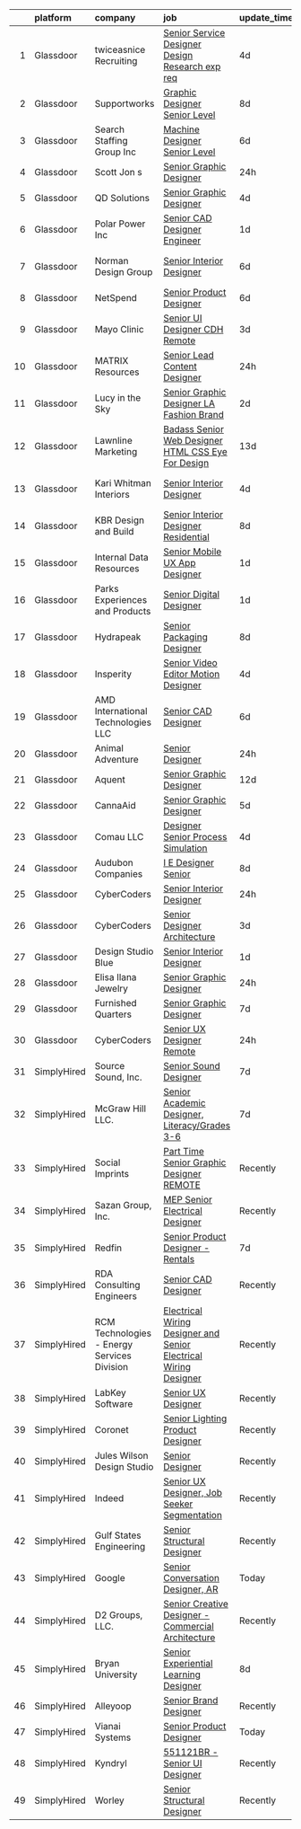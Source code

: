 

|    | platform    | company                                     | job                                                                                                                                                                                                                                                                                                                                                                                                                                                                                                                                                                                                                                                                                                                                                                                                                                                                                                                                                                                                                                                                                                                                                                                                                                                                                                                                                                              | update_time   | location                 |
|---:|:------------|:--------------------------------------------|:---------------------------------------------------------------------------------------------------------------------------------------------------------------------------------------------------------------------------------------------------------------------------------------------------------------------------------------------------------------------------------------------------------------------------------------------------------------------------------------------------------------------------------------------------------------------------------------------------------------------------------------------------------------------------------------------------------------------------------------------------------------------------------------------------------------------------------------------------------------------------------------------------------------------------------------------------------------------------------------------------------------------------------------------------------------------------------------------------------------------------------------------------------------------------------------------------------------------------------------------------------------------------------------------------------------------------------------------------------------------------------|:--------------|:-------------------------|
|  1 | Glassdoor   | twiceasnice Recruiting                      | [Senior Service Designer  Design Research exp req ](https://www.glassdoor.com/partner/jobListing.htm?pos=122&ao=1110586&s=58&guid=00000182f2cf9d90bb502a86e7560144&src=GD_JOB_AD&t=SR&vt=w&ea=1&cs=1_4eb80092&cb=1661931069187&jobListingId=1008097482843&cpc=40021B6B9FB64F38&jrtk=3-0-1gbpcv7dughr4801-1gbpcv7ekklt4800-e0d663e7e9ee947e--6NYlbfkN0AIiLXtwtv0BDns9BiY4ItblantFozdL6jLmLxNvS8mvt4_hCZCGA9HmC46v82wF9O3pUtOMMPsd9VQ-rcZOSNJOqF8bE3HgafB-vpR2ycqJsC2VD3jJ3B53I60K52YrkjFxUmsv7GEe7oSmTIsZvsP7j81o20ZmCW-IOMesJanGNlwcGp_mdYiQB8mC9C4KCt3rb4q6zOQB4Krum6IHJ1AA9eu66u3eLE3Jd-sTiSgMsPfmMn6zQOuZaGy1gBl-0em1FRAm_w1uXpfddo9PtAcSldjxXZ5C-lGogujtBfKsvmry2JQac5PwH3R_3gFmb2lCE5RPWhkJXUBnhrCGDe747c1QVK-rkB5ZqzD1v3gMcc8gLz6uqo5b7xS0Or3phLCAGD4jxNS6CbpYf2TO-4WRsB7gokypsa9f1IekJGwRmN1uM2J7FK3Gggmj_3RPj6UdpAghHSL3MbNStvawsD9oHQU9XPp9PrEutgo7w-YLGhvwxFZRXjans8bzQIqM8iRO_JxDcuDB072Eh3heK32zznCrmodlZfq27euwTR1JMfo3YUk8JLX)                                                                                                                                                                                                                                                                                                                                                                                                                                     | 4d            | New York State           |
|  2 | Glassdoor   | Supportworks                                | [Graphic Designer  Senior Level ](https://www.glassdoor.com/partner/jobListing.htm?pos=117&ao=1110586&s=58&guid=00000182f2cf9d90bb502a86e7560144&src=GD_JOB_AD&t=SR&vt=w&ea=1&cs=1_ba0bb1f6&cb=1661931069187&jobListingId=1008086886858&cpc=01C0F35AFA5AA31B&jrtk=3-0-1gbpcv7dughr4801-1gbpcv7ekklt4800-66e8544508cb2e23--6NYlbfkN0BvrRpnaY5fgbW2KF273SCwmQfCWvjXRA--l6bo5UZ42M0XL4lJF9gBmwf0bnd-8Vg8-75XADT5lDsR0BceF5h2b1VAErQoKqkWATOpOJH94XVzOaAWFpqkM5o9F6ws7sbECJeUR35Vipvs3LMijOmreyQZ5av3D4usHl88f1kxeiCPoZSo1l-ULOVynl3ac6wK3uaYsJLvn7irTGblJeTibXppruLCZzr56rR3LaMz0Db8wvAbbotXCwwNl26VXU4va9te-7dR61sV7zKiws4Bl0IAQ8c5310JS2_SMfLzmTDwaJ2Kqk32juG4QH2zJZvqci1N3z5UABb-T-GoiUJvJlxLOOVS7Xra80d_BMZY9KGondZDvnE1hXrfPn2PqokImI2hJnSl6n_kSoKf78XIPMqAcC9hLdS_DOinAp5ST1_WhXPj3iOw36Cqkj9w1LmIw7G7If9IVUXA2o1jGtvOT-G6R_A9kmkvh45eXGkuxRTvdIk3Rou_XRuWqzKFSIRTwKcVI8IO5-N707-GC-geBWEP6yZKo_lhrc8jq7fjejAazLzem_S5)                                                                                                                                                                                                                                                                                                                                                                                                                                                       | 8d            | Omaha, NE                |
|  3 | Glassdoor   | Search Staffing Group Inc                   | [Machine Designer Senior Level](https://www.glassdoor.com/partner/jobListing.htm?pos=128&ao=1110586&s=58&guid=00000182f2cf9d90bb502a86e7560144&src=GD_JOB_AD&t=SR&vt=w&ea=1&cs=1_1e39d905&cb=1661931069188&jobListingId=1008091141637&cpc=C4A69CCDBB3B9599&jrtk=3-0-1gbpcv7dughr4801-1gbpcv7ekklt4800-ada1cfb2ff4b112a--6NYlbfkN0BLZ0BvyOYjbmg1sAVBTdDyKWo44e34HdLLQBaFwBbySGOyJ4M5kDYQdtLTOqjgnYlif-pdd7Njs7CKM9Ew_k4s8XVPgvhAczm3dstNmRTqEEB9Gg18-x0zaRriGlrlA8LKWXDstM1ZDLrNlQ9trhmAM5gwK32tp8cAwNKHWS9aVGdq3aSZt1nr6MVXuUyokjcvmPkW4zzeKu6RHEGMiunoZh5a18w3HtjQJXPOzpvjC8KOiEua99IILEUds_hcqIdby29QmhVHWrUL7wO0v52TmeKsiUs_w3WBF9FmOv-SEnY5lXEdijBc08DOKJlLpxd8VSxkdJYkazlyaead3np852779LMKwO0eN9hb8HOGNbfKQ8a9vzvXsWiQT43lNwr7mOg-huzNpl97I7KRFsEB4gNw1hc3699JkhzCmB8zzY5aVwPxdyz94NVXMcbV_0RRcFRQfXXo2Rbz_u_9GipuqY-nbreV5d_Bb07AdOu4eIcXrgaw8Xdbqb0GsVZMiZSOZJWWvDZurQ%3D%3D)                                                                                                                                                                                                                                                                                                                                                                                                                                                                                             | 6d            | Milford, MA              |
|  4 | Glassdoor   | Scott   Jon s                               | [Senior Graphic Designer](https://www.glassdoor.com/partner/jobListing.htm?pos=123&ao=1110586&s=58&guid=00000182f2cf9d90bb502a86e7560144&src=GD_JOB_AD&t=SR&vt=w&ea=1&cs=1_ba8a057d&cb=1661931069188&jobListingId=1008104100152&cpc=FF950A86FEA5DF54&jrtk=3-0-1gbpcv7dughr4801-1gbpcv7ekklt4800-b8acb9bf38b847c9--6NYlbfkN0CpmHJvadefB8c7DpmjN_oS_4P6iDK-WmqWRmGxbtA5pWd2S6L2mzPrfV_AVrfNSF96Y86Lgo4Sbd4oBgCGEF3RS_kYyThQXww2Abk7-gwsVEApHrTjxwOtnK8cfA0Tt3Do3717bLAQHjejCBYxLtD_UPy2ZfrecCgM9EtI0leHDatPCYOg9rRlaOwBM-p-IRAMIPwKvjvSPu3ivHLY7rKw7h4nmJMprdaVH69PPGK52TCrB_gG63IwPRWnTcIYMGug_wKc8TBuV6bO7b7TSyXbNhwlYewzthYd1uw3hgPVSrNBbn1NhpREA7ka5rIsN7mFy5mMkvUrAccFz19mqUSiJ2IM8Gl4vG-EoefCrcb9L2V8QfZmudcHj5D79s4-2OokZ8yNcAhH_THOf4aMzdR784LJC6cZ9KsgpXVvCDGItvyfDcX_mDzzFp8DlBpIOza-H1hnMZ2Cm9coeI1l53sBo-w0ImAWm8LxMe46zwf0Z2pUajROsDnEaTfyZW4JB5pgh0MqqOF5EA%3D%3D)                                                                                                                                                                                                                                                                                                                                                                                                                                                                                                   | 24h           | Auburn, ME               |
|  5 | Glassdoor   | QD Solutions                                | [Senior Graphic Designer](https://www.glassdoor.com/partner/jobListing.htm?pos=107&ao=1110586&s=58&guid=00000182f2cf9d90bb502a86e7560144&src=GD_JOB_AD&t=SR&vt=w&ea=1&cs=1_21de18e7&cb=1661931069185&jobListingId=1008097287533&cpc=9E3121F390AE2874&jrtk=3-0-1gbpcv7dughr4801-1gbpcv7ekklt4800-779e22abd982fff8--6NYlbfkN0ACTeRvGRFS6hadW-07x_K1RnsIE8OdH4tufuZ5eRAiXlI_sIDJdKrGCDzNU8TfiJ9yvQZhiSJRE0dL2dZD0yYRWGZI8cDA-DExZECqiv6QlH1xQ3M5uhh6ZbgShOhuR9mB9ls38NxfT59Cn9zG8D8MliSDR86vd8CTOOc86N6YndDY-bIYZa-ml9nEcWXT3WuC22427jJiMG2nYWoCLrO0UrDQ8-sFl9uWykaPUR2iF99NO2Nen62ktDzluD3RK_rgJNw71IWl45Ovh5T-r_7DuaCb84bzH1QT8qqUMKP2jGDQXs4U0uj9XwUrjUF_12eQi4vnU9tLYCK_6r-UYBzrL3h7GjPkjybe62my3UDOJWzoD_6vdqFJS7xjGLHPGz-kqhQcpIvjKCVMSRE_QfH1rRZ5RNGxbnMpoug-_u3GCmYCzj0l1ufYSVmXVVqhYNEArIXgboKDa5h5CJNuv3GoRQpSZn81fR_jAIaCWK19NN3roR-yJaX0CLlQUbNbLOoDjmNPqhcyuw%3D%3D)                                                                                                                                                                                                                                                                                                                                                                                                                                                                                                   | 4d            | Austin, TX               |
|  6 | Glassdoor   | Polar Power  Inc                            | [Senior CAD Designer Engineer](https://www.glassdoor.com/partner/jobListing.htm?pos=105&ao=1110586&s=58&guid=00000182f2cf9d90bb502a86e7560144&src=GD_JOB_AD&t=SR&vt=w&ea=1&cs=1_a17a3824&cb=1661931069185&jobListingId=1008101018539&cpc=9BD6F46E070D84F9&jrtk=3-0-1gbpcv7dughr4801-1gbpcv7ekklt4800-fabe1651bf2af8e5--6NYlbfkN0DdNONLqhA8z6QrX6vw37qu8cGScUjPKwqVQr3YAsb4-5m6SkYfcfunBk0yRvDe5be6ETin6dS3bxSq-H6LV36AmGD0__UhUjPBci6SeNIz3aNVUnz7-7MVua1CeB9LnHb0aYS8mddicYCkCIr6pqA93PTAV6v86v7Izs8xq1Vq1tnJk6kqsn61GBF61fvKg3q9WT5woqJeUmkt3o-QkovOHtpjuetfhKh1_FNghnsE2U74dSlBHsdRA9YOGex2XKZvckPZWSgzQrdUKZVBhB3gBR5C9v-w10UhLX5le3zYCGEZQaeZ_NukbDxI6kaQKZr2i758cvrZkJl9YIndce-5pJ412t8fuaDY6TN_a_JVno5mNyoMfZ_ruIngP6WgI6cx3PEGTeIB6bqXprB6CySU_evh_YAj8k1ANlhxU0QzpnEXbvpHzb_oAXT7pubUH1TU6Zbn4cI0FTZy3HZ5BLMfJ-yn6T3pRyLvuR-qHSNmFW6UssiCsUi1akbeVk3CTmrTdm3yegEIjg%3D%3D)                                                                                                                                                                                                                                                                                                                                                                                                                                                                                              | 1d            | Gardena, CA              |
|  7 | Glassdoor   | Norman Design Group                         | [Senior Interior Designer](https://www.glassdoor.com/partner/jobListing.htm?pos=109&ao=1110586&s=58&guid=00000182f2cf9d90bb502a86e7560144&src=GD_JOB_AD&t=SR&vt=w&ea=1&cs=1_d4500e3b&cb=1661931069186&jobListingId=1008091028974&cpc=70E6D4E49C80165A&jrtk=3-0-1gbpcv7dughr4801-1gbpcv7ekklt4800-7cc85a13cc5e0974--6NYlbfkN0CXiONNOVKsCLPPcUoB_Bn5_1C3WxILIcgK10bB1KeCioeMr6RfpG4lcdQLJnZt1cD1vdkDVy3h_SuAgwPiraUF5n4p5jBG9v4MrQF_varX4buyL_7XEN6rILWr1u425xL1uSc4fbh-RcHN-IZ8HIPwIgbulvB8D_ZGWf_TTmJmmKApKwmwPgBMNbRbC9dUOZlctD_ckyacN7YFFKF_5LT867TjeKlOIWeX__j_YV-Wy-7IzOMcIU5BFDlk7SKnvHHe3QMxTd7trJEp1NArs0-OgLDpUnINSBvXkVymZtTPPcJlJqJe6pXqLEUVL8uBw5fKzZTnOkXAIXpK8lQAPH-0bmvONZPTtyc0DV0xwjb3UK7LycTLJynTsZVEtQsaMd7SelzB2vPAroGe8Ip8HDkgOGThGO6uwjct1WCOtpTa_idnwy2ghurFg9TNUKRVCx6zJtnUYcoAJrIhKVGN47YsS47snRFt8-nLTRX6CrQ4GNXlHtAaXXiyEt9L4r7QRHNnQz1qO6vBGQ%3D%3D)                                                                                                                                                                                                                                                                                                                                                                                                                                                                                                  | 6d            | Los Angeles, CA          |
|  8 | Glassdoor   | NetSpend                                    | [Senior Product Designer](https://www.glassdoor.com/partner/jobListing.htm?pos=114&ao=1110586&s=58&guid=00000182f2cf9d90bb502a86e7560144&src=GD_JOB_AD&t=SR&vt=w&ea=1&cs=1_1cb21dfe&cb=1661931069186&jobListingId=1008091549735&cpc=DED3C32E22E90A94&jrtk=3-0-1gbpcv7dughr4801-1gbpcv7ekklt4800-de452a55cbf5ee3b--6NYlbfkN0D7gHjVs6e7Oxt5_RYFm1kVc5GldOnOKIu8OM7SjH2o-WnMec_ygslutpkT5uJ4h6jSsparHclgoLD4YqMNnM45li0FEXXdxa9yCu5t4sTxMOiCeruEFZ2pYkXgRhnv8aFTWiXGkDyuPXdghQQnxpJRvbxvsOPqNdaKdbDrz2OX8JgbWYrHyyzFHmCPtC95hsFInu7cc2_sORcpGoqWnS75sAkbS5lXjRfFd4MT0RsN90UfUqGBBZxp9lTR6x6YHYI5FgBdQMqGuUDc14DZzS9ochAWcVSdw3n3hRu6hpmkuekz0APJFJlffgEFbkEEkQUoXBECpw8L1SMLnbRKqP8xcl9cDGxb36NbD0zO2efO3IcG6_-cJlh09dMwNzHpy-rXPKc1dby48Nou2x8nnrYzeiIBnNRcPIDfDrXzlTNdQNafxfyO68_eD4DjgisuW0RvRZecYlkn5UysH3r1kLOjKzCB10eDmx7Azzqj5EjB0og2oUkC0a9QO1ubSAjiTUBupCnRrfv2dA%3D%3D)                                                                                                                                                                                                                                                                                                                                                                                                                                                                                                   | 6d            | Remote                   |
|  9 | Glassdoor   | Mayo Clinic                                 | [Senior UI Designer   CDH   Remote](https://www.glassdoor.com/partner/jobListing.htm?pos=104&ao=1110586&s=58&guid=00000182f2cf9d90bb502a86e7560144&src=GD_JOB_AD&t=SR&vt=w&cs=1_8bdd9150&cb=1661931069185&jobListingId=1008098136479&cpc=7F6F94E2229B3AB5&jrtk=3-0-1gbpcv7dughr4801-1gbpcv7ekklt4800-2ea6fd4f9497d762--6NYlbfkN0DAEceP-M7Shj5_gfKRzkCBllP1lnjH5WM5gyIsLK1tG5I7LeeaiVBc2NmkugE2pFAElwNOWomzXH3Xpn4KrYmZVurKHWvg9_M-KHPcaZlCX2lLM76ZM8bb_VqxMOu-Wxc3DShs2cYNKopDGYNqmHabbxnIUoV37OZt-LLJqh1cOrkYyUQLrP7GZIBj1Qxe6FD1yKgd1kxyZ3pAmroM8TC4AXLOuyl36sLzRrNksEzv2QcbK_QQ9M68V8OKx5DaSB9xBkhji1qYED8QMdY5Bb7X53NPs28ylqHb27bNkUUypick0lVkdsvsNqNXe_ZfxsXtu6M1NGuJ6R4RQ-ODufBCo7R-5PLlkn2pLSqsT3GnSAzCwt_xRA96T4OmRnFWyifNrSNNwwNB3oo48vxMHE16Gq7Cey8akOE26NpBPTk3AnQ1jyF9G54lKe6JA65f5p-GCd5VvleL8w%3D%3D)                                                                                                                                                                                                                                                                                                                                                                                                                                                                                                                                                              | 3d            | Rochester, MN            |
| 10 | Glassdoor   | MATRIX Resources                            | [Senior Lead Content Designer](https://www.glassdoor.com/partner/jobListing.htm?pos=126&ao=1110586&s=58&guid=00000182f2cf9d90bb502a86e7560144&src=GD_JOB_AD&t=SR&vt=w&ea=1&cs=1_4796a4fc&cb=1661931069188&jobListingId=1008104369147&cpc=2CAED5C921A5F994&jrtk=3-0-1gbpcv7dughr4801-1gbpcv7ekklt4800-cbfacf7562d4a977--6NYlbfkN0De5ppvndiyxA0pMSLQzOe_j9Mra0KF_8EhxTxOKXtZIfhM20E97mGJ6rqAxbACvL_UEuKt4TlWRXvS8fMFgf5PDnTf4-8AwnbdODuEngRyqp9anGpIXiP339LTmuPFJP1opjJp6NteaEPM5nEgzKRZb0NFQWc5oxJtfUFPF_QjRK6QIDhLH8YZIIMLY34tq069e0QPWwgBlKtdrkQTMJk2ZHFSEp9eJubUjcZURYFdgTtneRNNZ5e7xXvL1CF8S-8VM0mKKlGcrOTbTpoEXf2lwF092-TKRAoGBwhRe_aW1X690Mxc4XC1Ada9CKrcVTBpsFxPiIyQlh0N3PNxZq3FWT7Jqsm8TRAIeJpkBpxmLN3UPOPGFbnJe1DVj8DEeCWulj67atCYULs2QvqwGWSYei2t62ATvdqPH9DVqP7O3WApaPnoSb_aywB0w_R_PBXEvPzMv4i68jtDJNREyeGW_GZkRKhOCN4IqlkCCI_gXgTXBWxcEttPvqcEeuMKnDJVPtvKsrlK7DVkNwSI_4ayBMNnvPOECiloazSNBgllNA%3D%3D)                                                                                                                                                                                                                                                                                                                                                                                                                                                              | 24h           | Saint Louis, MO          |
| 11 | Glassdoor   | Lucy in the Sky                             | [Senior Graphic Designer  LA Fashion Brand](https://www.glassdoor.com/partner/jobListing.htm?pos=116&ao=1110586&s=58&guid=00000182f2cf9d90bb502a86e7560144&src=GD_JOB_AD&t=SR&vt=w&ea=1&cs=1_5a9b5556&cb=1661931069187&jobListingId=1008098927057&cpc=AF770993EC679D41&jrtk=3-0-1gbpcv7dughr4801-1gbpcv7ekklt4800-51bf6635c99031af--6NYlbfkN0BHIfC1zsKGIu0R3teaIu8liT7fbRNLaQeDQfcPJweUKx8CW9AkHemEW2NsRR6YeK9jquE9AnBvHqz9Xrdtq1N4dGlbIkc3d4dtcfIkjqX4y6NqOvwaP_Rr8gEa_m5q6iN02ozOxn-7hkjHX0brGB2NkoNhbFt1ZJi5zUwkZjlrdhBXaUJKOclnLs28PWX8qDk3N60iHKQRtpDhmXggwSAIArZHtHIzKzGn8sZs8HlZMawXK8qSfnbFtU57Poe-MZwhZdRmIlRvrFpnZP465Czv4P37M4LL7j3G9AQ4LGqMetVPEm-d91S5Riz84snoGXMXLM-Zl9JMPxf5mSNxhW0EVKpR5CA_CFxiE927mWmhEFJ9DafMrKG41U0HQzrp5a9sKinu4Fp7QOCjt2acfvjD4N4XyxPwrv8cXFCGchi_c2ronacIgGv_YfI8VS0EZiI1-rUcLo8ic_DNt5VoQEYOvdeJCI8LAvlJeO_hQxL25X8YGsDT9xJuh2EcCKwK3a0%3D)                                                                                                                                                                                                                                                                                                                                                                                                                                                                                               | 2d            | Los Angeles, CA          |
| 12 | Glassdoor   | Lawnline Marketing                          | [Badass Senior Web Designer   HTML  CSS    Eye For Design](https://www.glassdoor.com/partner/jobListing.htm?pos=113&ao=1110586&s=58&guid=00000182f2cf9d90bb502a86e7560144&src=GD_JOB_AD&t=SR&vt=w&ea=1&cs=1_622ac41e&cb=1661931069186&jobListingId=1008076192780&cpc=B4454408B5C4E155&jrtk=3-0-1gbpcv7dughr4801-1gbpcv7ekklt4800-e484ed7074032ea9--6NYlbfkN0CSgGTbSPgM0xpgWRkp5SRTexU57Zk_6_bZ18eqb9d2QJSGwfPmdP20ZJn7COX5dU3Jcup__uPyYvFygp23CJPmvOc2HV6cmaK3ebUFwB3sdAeT9C97FHUEPr8kaTKS-VJB2gGOIZsn60uJXYKNceQVP82UTolLC1vwR40675sWo0JSUEFSfubFH6Eh8zjRpGIhPQyQVRDcO-U616UGraBMgi8KJBjbxe_nbvs9U6jhd8zYowA0siFne2em8zlrp0zHoT_2ESyfQGxlR3rssj6ISG1RKK0UwCEC6187HSPGmedpDaeP3FldHrLA9bsweypb9E_3SKUM0gE7gDTioLsNSCFWPVwaNLRDX5yuIHsuJasfGgDSkrFWoD62UnZOggwwcmS_smnnvRr52CRAay8ouWeVmstTDwuuvftf09xTXIAWsBgjfX_U-oWf9FDpIYCqK3yE79wakbSgdgo4i7ABGX8CYNzq4nX83euxPAqIdRMBgaOprezPNIG_Yr6O6pbKIMNfvqES78PIi5V-b-0nPFoNBVohOS6PD_FkPfsokg%3D%3D)                                                                                                                                                                                                                                                                                                                                                                                                                                  | 13d           | Tampa, FL                |
| 13 | Glassdoor   | Kari Whitman Interiors                      | [Senior Interior Designer](https://www.glassdoor.com/partner/jobListing.htm?pos=108&ao=1110586&s=58&guid=00000182f2cf9d90bb502a86e7560144&src=GD_JOB_AD&t=SR&vt=w&ea=1&cs=1_6d341a27&cb=1661931069185&jobListingId=1008096974149&cpc=F7BF06EBECC7ADF5&jrtk=3-0-1gbpcv7dughr4801-1gbpcv7ekklt4800-d2124bb94728dd07--6NYlbfkN0Cmzuva8sYmbb1GdnhNEizarazri4JOlhpDI3kaiWdnMch5hBA1-269F5QgUkLl6DlodyIG_d1qtiXvaPkWEO4Qhyf3f2yp-9z8pn-VcozWACsEK53BccCQVTrp31fffoeo_SXauX4gCky4pppakqvZuQK-vVtOdG4rIn7t20tPyB-Hu9o3U-HKhFetSg9xmmLuTxgXPGWj1NBqqdXX2w-mF_z4bybvRuV7cID1MDNGmGdLhdzjbk7GlpnSDce8Mqukrw3_U9RjdEE0fwleu5LC0VN5AKkrh3LCRIxNk20MPxvV1cD9sauO0fcHi8NzWvzApqIFGuB0pSoFzXJi8_b2ixJe5MYO2NcI7A_sZdIDwe7ghz9VwPu9PoNCexisdWIodt92NTde5yMuS2jSEWXO4oyqR-oi2k9-zOqAbjJL6w4Inh6-2JoLBK5tGTE3Diee0bg40CvGgYsumLcwvmI0tIg-B2X8LKsiKo8ksBxdWyvXgsKHfHIEC_6-NadFUq0F0rIakoUB8g%3D%3D)                                                                                                                                                                                                                                                                                                                                                                                                                                                                                                  | 4d            | Pacific Palisades, CA    |
| 14 | Glassdoor   | KBR Design and Build                        | [Senior Interior Designer   Residential](https://www.glassdoor.com/partner/jobListing.htm?pos=106&ao=1110586&s=58&guid=00000182f2cf9d90bb502a86e7560144&src=GD_JOB_AD&t=SR&vt=w&ea=1&cs=1_ec9940d3&cb=1661931069185&jobListingId=1008084861924&cpc=4F08921E1BDE2A39&jrtk=3-0-1gbpcv7dughr4801-1gbpcv7ekklt4800-afed8538d421ab67--6NYlbfkN0CA-zmwsw9Pr6hntqPDPK3FwMBK-t6y3a-4PWfKCgxBBEJUBKp1FUT_tjuxSJY2pCXtTDei2QpkA-Djn7T0nXWxOZoaHIDT88B4bQzGiVXDGkMg4XVcZsxWj4o_lMfMm9uE0D0mRYtEsviglMBrJIf7WhQkAPlysIxgeYAcO4yjbcBCAlL8fZJ-BAFu89rRT4s5d2LVwzDq4gOy7skxbScF6PywasGUVGQ7Q9XAzm97Pa3vpoeU1o0w7yycE18g2wX_BFnYc65aTs_TxBxgfTSiSPj1NrZ-KX2wrzDfWzVLR6vGDKS7SPHTB5OMOkCTtk_Cw1SkflBbHf2Uw4Nk5vGYR5y-sy76tYAgZ0xMMshdSVdmCwLNkRQE1EsbXbikOjApXzXFjjsLmgftvUmzzmzvyS7K9N1YyvPKc3h8nmlELrNEkTAPX3YD1et8OlRjouQnwkUM1JlVn_BzyIwMcRPRapp2AUqIopfgnGgRxVwzixmjMXipbxFYXtEj6JsI24c-ZpX5Q-argJd_0AJH0W8q)                                                                                                                                                                                                                                                                                                                                                                                                                                                                                | 8d            | New York, NY             |
| 15 | Glassdoor   | Internal Data Resources                     | [Senior Mobile UX App Designer](https://www.glassdoor.com/partner/jobListing.htm?pos=130&ao=1110586&s=58&guid=00000182f2cf9d90bb502a86e7560144&src=GD_JOB_AD&t=SR&vt=w&ea=1&cs=1_69b94bb0&cb=1661931069188&jobListingId=1008100982482&cpc=F4EED0218A761C36&jrtk=3-0-1gbpcv7dughr4801-1gbpcv7ekklt4800-f0f79df256d96ccc--6NYlbfkN0D-IIHpRgNhhiguU_t6VlqfhfFf3-SclHiEW6RanCpGL0AEnsnTmiX299MBfDVxpfqQPVDabJWrIxihEfT3QhfYU9ZKaXciq4Y4_M9e2udn6yBnwFP5FARZoqY11uAOBqyplv8eiXUBRGjGYHlRdOLId_6s1jtjVQRwNrPRLSTl2MAejfBPiLnSeItPQ9KgWq3jRqwRBbT8wJxZUN2me1ObfYj-6jwjtzLviIt2nWlLu5_YA7BdYL5lFmzoK_WbLdyerISGkDhfp-X-xm0HxYgxfAuZa2lmNT7Yu23qfu6dpzqYwhYOrO5M1TV8eRBjsWmNwshGryyPWcD7zQuUvCezwU8-CPRHWivrsQSykyku0oF99ZY7jTrk5gyQL9Zn-Nzur_PEqLGlBYSYHv_rv-TfcegBq9QXaWXsGccgupLG4eaCSWJQlQj-YkDmqzpGQyo72VK0OIoQiNvzQlq98G5I20_C35XBxC0iGDCeBFkF23QAO36QUTBeUXzyS8ykZc0%3D)                                                                                                                                                                                                                                                                                                                                                                                                                                                                                                           | 1d            | Remote                   |
| 16 | Glassdoor   | Parks  Experiences and Products             | [Senior Digital Designer](https://www.glassdoor.com/partner/jobListing.htm?pos=111&ao=1110586&s=58&guid=00000182f2cf9d90bb502a86e7560144&src=GD_JOB_AD&t=SR&vt=w&cs=1_6ca07af3&cb=1661931069186&jobListingId=1008101142170&cpc=1160948BCBA38B5B&jrtk=3-0-1gbpcv7dughr4801-1gbpcv7ekklt4800-f0033e32c1c10cc1--6NYlbfkN0DAFTyt7pbDCC2JPO79CSdi1dIb81yjczP5qsKcZIxgiYm3-7g-689UDqHItQTwke9NLx7PUD1CDZRS8Fq4LDG9OD0ACxU9d83E5-Y4Je5HPkqbgr4TYNj-noEBlLv9u_fFIawsMIz8oXAjRLazzR8QCW_C7MgE6XYW66Su28hf5VmCPHJWXxuZlsXwh9kIlz7GkayY5XOrZocafJrjPe6sKzrf9LLykOdqIrTxkYmr9n1RYO90aAvhB0P4fbyR5-YR7kK_O3Ci9HDiZWd-fUtRULvrnRZKOvFdz2UOHSal36Jd44JvY9X0IKqZ-91yn7i3OLt-gYzlKNywBzBB5TBzyvAIFcb2eSGVsJ1UQRL5i4h-BjEGRCK7mrKieAJKtynTq--byz0Pggi27YncUdP6N0w_XYuxo0-3YH_bq1U80y8972WZMNCw)                                                                                                                                                                                                                                                                                                                                                                                                                                                                                                                                                                                                    | 1d            | Celebration, FL          |
| 17 | Glassdoor   | Hydrapeak                                   | [Senior Packaging Designer](https://www.glassdoor.com/partner/jobListing.htm?pos=110&ao=1110586&s=58&guid=00000182f2cf9d90bb502a86e7560144&src=GD_JOB_AD&t=SR&vt=w&ea=1&cs=1_0b3935cf&cb=1661931069186&jobListingId=1008086403262&cpc=83630893E902B957&jrtk=3-0-1gbpcv7dughr4801-1gbpcv7ekklt4800-5e367a6bd5ed3c08--6NYlbfkN0C5YlJNCyMNP1t4TdUhBty9XR41ex97Ey2uZk0IZ3uCpbaxdZ28JgvJJWFIgCa2kPRq1UBbhNcmdrSsVuOn-xdaXtlEqC9CuVQkGJgJaLqggnPlljaaTsAklKqRUAuGz2KxZ5ibXl8-bAlSpPDLVaIr6W_YB_bl41CJHwzqYoztg-K6XJ5mNhouvndq2DzD1GtPji0e-3pJgb4HWiAq08I9FRS12BklJualwdJzQD29glcLkMMauOm8Q8YNS0sjaSCwTG9acgVWm3rXxRvb2nxqeb3RPCWW8gt50qNaq_VyByMb1HdQKW0CI6aVPDTLGzgFDnvri3jP35X7zspWpKAYeSIihfFTTROR0mepVcztgtYfRiyuIMkjY9cDQihe5wdw-omJZ1xICmfr702eUDoT71oGAV_ZDMfjMhHLJZE_DbvdCJwfQpjxtf2e9vg5p_jIK3kO3Mw-ySyiTFdR2ZBZyIeU6McWjgJscdD40isXajBw9U9VGdnWeJ5evtC96t2MgDQqe5mThg%3D%3D)                                                                                                                                                                                                                                                                                                                                                                                                                                                                                                 | 8d            | Edison, NJ               |
| 18 | Glassdoor   | Insperity                                   | [Senior Video Editor Motion Designer](https://www.glassdoor.com/partner/jobListing.htm?pos=121&ao=1110586&s=58&guid=00000182f2cf9d90bb502a86e7560144&src=GD_JOB_AD&t=SR&vt=w&ea=1&cs=1_0b159e93&cb=1661931069187&jobListingId=1008097154517&cpc=C4A69CCDBB3B9599&jrtk=3-0-1gbpcv7dughr4801-1gbpcv7ekklt4800-8af5f74166fa2b51--6NYlbfkN0CYobNcY6DSafIfVw4UC03nkRxBD9fUy2suPwabomlLTq7pIS4LTYciZqYdkzHkZs-Fl8_9nuJ62ddvn44w2oGNlEHYSu5_RI8yrSuD2Erc10ChqHTOYFraSdRtotVm82nLYVEd8uuZrDpZGRUvzsBnUGqcaeVvx6lMZwQFCJrfdGi-7w9VtR7okqU-uo2yY-eq50ZRbMjaEA86-X4tyBAuh6z3Xb4iBKrEfeJgsORqod2yp9XHN7Isg51bcHbkDXGwFf_pfO0V9xnTIHRn2lP_OwptOlS76mCWqEKbfmpSfRXKK4iChv6tgkcC12tPScnZv7PurZsCbQ25-4qDEtml2O0WOkuEi_uqr09dIPixPm4JoQYMLClUDnswfqH5CYk7rCqXfz8urQFAYIekqtR7VPDdlgNo46BLZZTwLxl1xc-2liTH3nHRQmlZp_7AApATAiyr6Hva_mF07D-bpdEFfuP21LOLwquxauJcFIpkFuqYgScKd-taxQKEKtfqwYJjVfniaTdjAi17uVZGfDvv)                                                                                                                                                                                                                                                                                                                                                                                                                                                                                   | 4d            | Kingwood, TX             |
| 19 | Glassdoor   | AMD International Technologies  LLC         | [Senior CAD Designer](https://www.glassdoor.com/partner/jobListing.htm?pos=103&ao=1110586&s=58&guid=00000182f2cf9d90bb502a86e7560144&src=GD_JOB_AD&t=SR&vt=w&ea=1&cs=1_1cda2fc2&cb=1661931069185&jobListingId=1008091145035&cpc=EF122F8089B9F0DE&jrtk=3-0-1gbpcv7dughr4801-1gbpcv7ekklt4800-931768201ae184f6--6NYlbfkN0DukAwDndutArnS8OT3znlJ-TW2KpK_7rZjO0LfXc6UVE5AelGnR9ziPlWAPjNau8rd8NMb73d24B7ndQLt3d57jC2uHPtHuyX_n6tIwkugleKfM8_bpcteZTXMMU0HyDLuDoLNlwikPgOJqyoYENPLrL4ONxI8d_6HhscD8_Q9RMXWqp-2J9Vi7QxO9KpPOWE0l70XRdMxZzXJm-diDSz5vNR-AnPTCtH6YkezIJP-Ig5mI9PHEPKYv8p1m5Uy7AKb1cVv87I9Fqve5RAakpVYH0pBOyz4NIxcmelB5GseE6jPbSzYPExHgq7CzIsEmLkhePB6ZJn4h1mfmjqiJH8Kva5KMh_F2rBpfkpkt-mtsA6T3hOhgRNRN8T5XSMn1aFMAycZsLrtGlHTV3Wccf6xriTLM4hJACVuv2nskQLwxkVrAfvPVpBslAoaf6L_sISn-kc3dgbrcRerchWYhSl3KO__TdEZAPfB3c3roRnn3H76k7qUjSNgrJao-rigmh3UpqSD_YN-dw%3D%3D)                                                                                                                                                                                                                                                                                                                                                                                                                                                                                                       | 6d            | Ontario, CA              |
| 20 | Glassdoor   | Animal Adventure                            | [Senior Designer](https://www.glassdoor.com/partner/jobListing.htm?pos=124&ao=1110586&s=58&guid=00000182f2cf9d90bb502a86e7560144&src=GD_JOB_AD&t=SR&vt=w&ea=1&cs=1_78ca86b4&cb=1661931069187&jobListingId=1008103589886&cpc=983919718F9DC6F6&jrtk=3-0-1gbpcv7dughr4801-1gbpcv7ekklt4800-26b4ca00cfd0e6db--6NYlbfkN0AyLJopM9TnL-jIhRQY3ZBGNC_Kog1IFFWLPbNlYcvDyibNU_V43ATiFE0xlqmueUtEVQ55rIK8lHT2VLM58-fv6eLznoSk2pj0bZJgNxTiO2DIPeM7Bs2VFLLbXrJPHMRVbNyne2ky843eFRku8VD1JhckhHMFs3OvWuKBAf3puOY_ECGL4NTZhCkSC1PcYxIgFdmo-TZO12iI8UsGbCq6NjQ5xua0RezQe4C0YvVi8SoC6WGSh74i4k3F1KLgAMHTgCDpm1xi20Py8DpqUwErvebAt1XwRkvm3HlEdRS_EVpJWimcwYvp9rdZnv_VeI0tooDxhBFQP1THVafp4dUvSCU_7wmrTYItIJhVhIkE54jrQCQb8BXQ2vNUcDm1H4aw3onVlGvuKzsR6cifgmU2nq7WVMnfkhWkP9eAIUt_MXQEbBvP2Mb9vQ6csuFwx3T4gpklJTjKuFdILf70_1WE-f_2CmhS1jhsDFfbniq1A3wLDyQ0YBX_WDbpiPvFF1Yec7wS0m_i9w%3D%3D)                                                                                                                                                                                                                                                                                                                                                                                                                                                                                                           | 24h           | Hopkins, MN              |
| 21 | Glassdoor   | Aquent                                      | [Senior Graphic Designer](https://www.glassdoor.com/partner/jobListing.htm?pos=125&ao=1110586&s=58&guid=00000182f2cf9d90bb502a86e7560144&src=GD_JOB_AD&t=SR&vt=w&cs=1_35333a2a&cb=1661931069187&jobListingId=1008079523530&cpc=654405A9B1E0A9F5&jrtk=3-0-1gbpcv7dughr4801-1gbpcv7ekklt4800-08883b88a8db71b3--6NYlbfkN0DMrcEu7yrtATojKJA7cEzGQ3FdRGWLh0CZQInL4ECGI9gD0Wolx9R2v-Aex0-GK06A2fMJB6yTHxzk6oxxKY-DZBHMYGbnspwqQX60Xej05qq8TCr2PeJ6NLd-X2UfUXg_IvWTX_LcDISePaBgPm4PMhJQjQQLUuk-w9p0dh06yNu50z5cSCGXrgPI4LUfvoJK5A67PqzI-zp-ENtBouf8kP2YNg7p30m7pmije5P5J89IvSrARXQgVbhwVKsSRa0pheJ_jiosr6sUZjUfm4-hf8cIfopkKSt81wXfP9iwgqYpdUQDk6OgYtDoUn3LSv9428uMfElHZtqKd7giJhEaa1cz8joPROgfq6s_m0GPmk-hYs4Nq_6nE7LU99IL1HO26_S2qbffKGI9tzfSXfaA1gki7KdFUiYu4x99_8oLFPw3mUk64KBrDu1uR5TMXE8%3D)                                                                                                                                                                                                                                                                                                                                                                                                                                                                                                                                                                                      | 12d           | Atlanta, GA              |
| 22 | Glassdoor   | CannaAid                                    | [Senior Graphic Designer](https://www.glassdoor.com/partner/jobListing.htm?pos=101&ao=1110586&s=58&guid=00000182f2cf9d90bb502a86e7560144&src=GD_JOB_AD&t=SR&vt=w&ea=1&cs=1_e0c4b9b3&cb=1661931069185&jobListingId=1008094558864&cpc=56C4EA4A1A191A49&jrtk=3-0-1gbpcv7dughr4801-1gbpcv7ekklt4800-00e8462b0623fb0b--6NYlbfkN0BlEUO7h9oLQH_lS_HgsXuHMUHZ4iv0K-N3-E5R7X4la9Ftcy4DiTK9hYn2R-rYhePcuVwvCeGkT3iuQdISiDLO3adTyKHysXA2ICMjJ-eF6x9LctnVDR_6FP4r3GcNybXU4TlDxQ3bm0CFEjac6CIP8MEwbOYvzqIo9fBP1pBT7qqvNnEqr3z0BiWyP01Udd8tdzrlQ_K6IJrv7-P0p53EEjHqnfibYJIs2y1h6XI1dAptk-FfDeRQjWpvkh1y5MD3eNCEuJ-m00wwWls7OBSIkttCOgNh20NebGwbXzagnNUfam5fBOGHWsz8EyCP6L9nPAXO2HsHxZvnF7sjfwS46Fb1zI-foswPZroFKg35aWJvOlYqGoRoVrvohOt4DyHpAwf4PJ13JqrrgWmtr7cgMwODbaar1s6Hr3X5kT9NuXLqGFMxX8t5S6z-oEMdZamqODh_CQbRoc9oqqsbMppaVK4UG2vaCwt0af4QRfcYO4BXIDC_AW-8B_dr-6FplUqpo5HDaGdmVw%3D%3D)                                                                                                                                                                                                                                                                                                                                                                                                                                                                                                   | 5d            | Miami, FL                |
| 23 | Glassdoor   | Comau LLC                                   | [Designer Senior Process Simulation](https://www.glassdoor.com/partner/jobListing.htm?pos=112&ao=1110586&s=58&guid=00000182f2cf9d90bb502a86e7560144&src=GD_JOB_AD&t=SR&vt=w&cs=1_149eb4e0&cb=1661931069186&jobListingId=1008097247545&cpc=32EE424DE2B657EB&jrtk=3-0-1gbpcv7dughr4801-1gbpcv7ekklt4800-e81d66b070fe9a9b--6NYlbfkN0DbM4wYFu_sdyoYS2kWR1t0mwynfixhxc9U_5Iqec7kGHjHGYw-EY3xtQoD0M-HENDrNtoptJMA7XsvK2XE7A1ap9H2pTv0XqEV9mVmFK78nXB5j-4HqqUdn3gMdY_18VGNs32-FZtiZXGJmYJxlu47NDnIso88Y1kWk1BUrZjjo-z9xoxjjPyiL1LuIcBfFcVR5G2seWFGumm7P1RVIGuKxWItWaKp-UydQ1O0e0AiQF4EkD_yfD-fQlio6lE2ma3-juXIo0dZ6b3NaFNqxjUy3IrucabW6NYQICiVQIbHkDV8bXBmu-xApolVCK7ghUaQRQHYvzf3JmicqG7vzG2ShCRPDOjkEqEqtLhLvkpu9rv5eoFGteQPP30aO93xO7lN5iOiK_-pPxzjpTPrKl-oUBtNttYEcJ_1O34lyZNsT-JeizlBxEKlbxzO08JzCtP6I6YOhbyWKFSTvk4GDIp3y7mjle4yZSFW0v1igSkoQ-_6OcWO-gUR55tgjkqR3nrJUZcyTdSiLbvz-L8dMcu_H6nXVZW8XT4EtCVtHSYlEw%3D%3D)                                                                                                                                                                                                                                                                                                                                                                                                                                                             | 4d            | Southfield, MI           |
| 24 | Glassdoor   | Audubon Companies                           | [I E Designer Senior](https://www.glassdoor.com/partner/jobListing.htm?pos=119&ao=1110586&s=58&guid=00000182f2cf9d90bb502a86e7560144&src=GD_JOB_AD&t=SR&vt=w&ea=1&cs=1_4212dbba&cb=1661931069187&jobListingId=1008085857422&cpc=1CBFC3E34E2A31FF&jrtk=3-0-1gbpcv7dughr4801-1gbpcv7ekklt4800-86d58fc0825eac37--6NYlbfkN0B_v4Jwlzo8pp0lkkhk9-RlZ2bqvshnQCJcnG2elMpqNyA7L9qDHaoCvMHaZTByGh4JFLcljNsP6vjSKdw0e8XpMqUT-t_uqiDatfo1G4sXPntob4dG7ImLiak9ChkFp2eUkk-KKCT-ECIUezhgKWV6peZLL25-suVeadZErmjGKEvxROTeIIfyvZsIL8k3YzZpox7cOoEn3fP7brMN2Y7z0EYv7qUNs9_9cpRU5RLCvhly2777fsVlofYvJMXXAPrpNq7AoXoB2QiCbFxyGOFD9eCYhH2Eey8gg21iLKY1-gHw4ej5Ty7xWXAiregvXrW9qyL9L1xVzGlwy2G_f5rQmRj1nAf0OwN2uytAJE5sIQ-avMhypfNr5lAqPmN0eePNDDoRSL4mDgMf_eknzKjkx6xjalnceBv_iRShM-IwaWAIjCU1bTdJ0E76bhvl0df7pZ29fdGkMfXzeJBT6zwaKHD-3Ur0IUQO0zvkkmjBjJDCVrgS57MZuHzLd2efwxsqpMnzwolajtKVgaHeC0hwWRBonrP2b9wZmB-jdSgWsunahRAg45-HjH9if5TLgusGrJw6pccuSW938nWk7Xr42yAArU8qGkbcdn-SoW6R77yTcPM8VUeRUC0rrv9ts8o%3D)                                                                                                                                                                                                                                                                                                                                                                                     | 8d            | Houston, TX              |
| 25 | Glassdoor   | CyberCoders                                 | [Senior Interior Designer](https://www.glassdoor.com/partner/jobListing.htm?pos=120&ao=1110586&s=58&guid=00000182f2cf9d90bb502a86e7560144&src=GD_JOB_AD&t=SR&vt=w&ea=1&cs=1_4d2b7c5c&cb=1661931069187&jobListingId=1008104556734&cpc=F41FEAB56D215062&jrtk=3-0-1gbpcv7dughr4801-1gbpcv7ekklt4800-f329998a860a2a69--6NYlbfkN0CpFJQzrgRR8WqXWK1qKKEqALWJw739KlKqr2H-MSI4eoBlI4EFrmor2FYZMP3muM2_qjxn6QbR6DJXMis5hhS2wPOhar1jnlER5OAzIduygHjMldytpbd2RxWKCp54nbDtfDC31N15ZHGVvZdJbwZAMcYtumTrrCfp_8DmIXz2rDksr_6-K5yd5ZWJ5I0FWni__Dy_LrZ0LHaaGaL_1DiiyyKluxhlWVolG6zyCk9Ag8JTlJUScEosWLJG9-h_7crfh2gTvm5nvkSjthmtUi32819nT6MBMky5jiYVHmnZcvdHGIwQgkaumPnf8Cg2u1aHu0DfoM9KfObYUEKd2yaba_KEQlWjWtLKQWxaxdgAfpt74sREkRtwUL0MPRTtlQ0idvNGMmk0zyJcGmHS8HesyUpcf7-WtmgZaIUHRiCzXRw_wAv0zw8gnP062xZlAkCKJkqUFXzM5pLwNdBflh9G7tQwopBRgDfpIp7avO6kYxq4kaR-4aghpLZEQclbFrL8gvIqTJ0rwY7SMMRRMsLWB5wBzoMugXdvtiIlxmUXNdwKMpogZi1PhrtrzN3taLLq6lAzmkjVzpHvT4bI_O9K0dgB2mWPwS5XqLhmtP0PFAc8zqnkYEkWPZMoKTOzW2IDtX4PgtL8JyYC1HDe_8k-Lsxu49AGucaTSrXot7m-8RpgkcphTWQqxoRMxFXZS6NNsympOsfY4lQaOe7dDVKDqDwhns1MV18VNfp62gOIyMqEO9iPVbYDBHA6wLqAbVn_95UIqcUjbOX0u3X1wDAMN2hxF8_pB39o01W609HEbjfgeXdY9J8_nc-o_E21Lmmv2wgVfbBHj0G-Nr31EvbiRvcnPSvVWJ80270sVxdy92FjtDLYzcdBK7OQXHewe59WW8v2HNRDqmD7RSedzl369xUdQ-RNP53QhMZ2gVdA4a5zMqGCssEIiUoX9I20nodvBYNvq0iIDkcCiaJKoUfIqnHM3WMo67k%3D)                | 24h           | San Diego, CA            |
| 26 | Glassdoor   | CyberCoders                                 | [Senior Designer  Architecture ](https://www.glassdoor.com/partner/jobListing.htm?pos=129&ao=1110586&s=58&guid=00000182f2cf9d90bb502a86e7560144&src=GD_JOB_AD&t=SR&vt=w&ea=1&cs=1_97a2e35b&cb=1661931069188&jobListingId=1008098674328&cpc=F41FEAB56D215062&jrtk=3-0-1gbpcv7dughr4801-1gbpcv7ekklt4800-6d274e9569b44ed9--6NYlbfkN0CpFJQzrgRR8WqXWK1qKKEqALWJw739KlKqr2H-MSI4eoBlI4EFrmor2FYZMP3muM3OlDFFSZScIUXHHqEQCu8i5JVqbhojWLUwdn2ZnK_FkR6XTrgdsJVlFvWMgtUMXBbVO5gmHjFzvEVYECm2gjOM3btIPrza10GkXCREg_RvRnnCfor4-4-l73saoQ5lG_tAllkKKV3tLYa8cczbaxqtwoCAG8wwUt24B7FocXvLGl5Stf0yaKdRRbAMaqRDvWtEcQw9b7Y6Skvb82cvwAL8aWltbywCJSVgdCGVXS-F1uZVSzUciiWOivB7HLDNgnqZYA3gVK1kwriBAoTgSDx9zuAjsIMTA_bDY6URhGMSxAzSNZEr0rG_LSvIhaI57P2_eJzBbU4wmNJ3vWkqV6Fkf_oxX3xus5Br1cQ9dkTV5eudwENV6tvKLNjBSrWB5GJ09eLKo5g45_Z68tYwLHkoyTewqT_LJnWRultJclDXB220F7CRQqUe0gaanpoisoAInhtioYiwzmyCffpqWjiRKt0wS5OMj-sHm9YDqFqRj8wZntRm0k2AjxHoxQWFNoBI2P9mGxjhev4JUR8z7FnJqK-rAiQgs9VpouHuF0t7vMMSDzh-IU67STd-QCKw_0Q22vhslKyOxOMIXjq2KODxK7wdzEMrpF9FY7BUJNb6mrpfm0YkADpRBfCSqEDQ3xPhlLXk8Z8RhyaZSaH1HihbkYBFfkSoZ0D-BPfmFSNuFw847WZ8EZbbNlzj7vdEUnKeniFpxk-iTal1TaXdQ2gvAKfzwx94LnYxXCnD9447DXKtd1cU12O1g8vowJYBSa9TJYIbCoNkZkgTJYyZekwVnX0U-XptCkc1Pq07I5yzHqW4s14ob62eupXa1bRzUkM0xK2Rq8ZYsvuo83u8X9An8HG454XfFMmfbTkSiDhAAen4ORA59wilqjSKMjmKUE70rCNx1rpe5Be0QJgFZPlq)                        | 3d            | Los Angeles, CA          |
| 27 | Glassdoor   | Design Studio Blue                          | [Senior Interior Designer](https://www.glassdoor.com/partner/jobListing.htm?pos=102&ao=1110586&s=58&guid=00000182f2cf9d90bb502a86e7560144&src=GD_JOB_AD&t=SR&vt=w&cs=1_ab73c33e&cb=1661931069185&jobListingId=1008101186250&cpc=7B442AD132EF99BA&jrtk=3-0-1gbpcv7dughr4801-1gbpcv7ekklt4800-8e39c0f00ae5aeb2--6NYlbfkN0BJiXhjvhlPnp7nCNnxpXVdZuhNeQWqe_6fX6GJcnmHag2s3d-_NsH1UMTEoUEgaNmbBrEFeSDX4UE-LbvCem8_OzKZKNiTvqVxHdJBGnR4S2TtrXBr35n7mS6AuZEGSeTABQbebKRE1ytW4L0VZjheoYJ3H-FeI0ST0_iznWS07IjXFsqPClhKwFXIjZOXVML7IYrsPgRcnwuXIgrGn8T4heINEUMjgUoVqRlofqkyFKKZMwWGTzjQRjVDWDBxhJ_X1DWk8KxE3UtfEIHbRvhih6X2B74o0sUcfg2jnTKtdrcVKqprrxQJnapej4WQoQKiyFTM7Oa8wIWyVMixKKRJPNtmNHtpukntvS8JO9LcLv4GUK9yTcFaMzkYSLaTmtaZiyAAx2-lm9XEpRtifaaUpeSlzo7HUV9aZdkiQ7PZMCcXov1wGpM0ibePXTSHcOz5r34GLpw8f4nhGiW4X-2edwQN7sbHg7s%3D)                                                                                                                                                                                                                                                                                                                                                                                                                                                                                                                                                     | 1d            | Centennial, CO           |
| 28 | Glassdoor   | Elisa Ilana Jewelry                         | [Senior Graphic Designer](https://www.glassdoor.com/partner/jobListing.htm?pos=115&ao=1110586&s=58&guid=00000182f2cf9d90bb502a86e7560144&src=GD_JOB_AD&t=SR&vt=w&ea=1&cs=1_612b2169&cb=1661931069186&jobListingId=1008104165789&cpc=26740BCDE5E48596&jrtk=3-0-1gbpcv7dughr4801-1gbpcv7ekklt4800-3d7b107c432b6d6d--6NYlbfkN0APToHrk7ILONyRglvlT3LJMO76dZGJsKlG8WQjsY8CqzJJDeCOMXQio5hmmG6fJkVkglv3lUZbB8ZGpKt9rbG7eePNQVGay2JaoCh1GJ8mEZttl3KJWDzGafIkfZDZJ6bVGWV8ZM1AUbqYSCRdnc9p40Vgx0ZXEeTYM0c1NJE34LuxxnhpVnzTAMkMbKKozYe9wP4oD3qgLZisUKWp6J0xqqi6HpnwMGWlR5eSqbeoM1NsJrocbi-PgJSbzbq34ll1VzFC39ySq4GD0rKw0Zdr1YieusjPHJXhAvJ4Kg1_n97n67FO8b4SowkU9aBjKOsnM1dlYCEznhUJLzSmRVv5etznLTYePQBvuaOosawcPVUQxLEX7jPpUEODdLQ6t_yEnosf2J4PHdwtCy_BTQ7LkMR1q2a7sAcLGlQAqG3R0d1SO4-0Baramkatq5gGG-DzDlnesTPLnEc546jHwRCBkps5kD6wFu4fofK5oCjUyx5WFEzYJBS7egNlBCSfKrc%3D)                                                                                                                                                                                                                                                                                                                                                                                                                                                                                                                 | 24h           | Omaha, NE                |
| 29 | Glassdoor   | Furnished Quarters                          | [Senior Graphic Designer](https://www.glassdoor.com/partner/jobListing.htm?pos=118&ao=1110586&s=58&guid=00000182f2cf9d90bb502a86e7560144&src=GD_JOB_AD&t=SR&vt=w&ea=1&cs=1_e03a41f0&cb=1661931069187&jobListingId=1008089311635&cpc=AC285F3A3ECA6BB0&jrtk=3-0-1gbpcv7dughr4801-1gbpcv7ekklt4800-e3cba508259e1c46--6NYlbfkN0A-edBXDNtXA8pwV0D7zCxti-IkeM-gXtU-oATE52DRmLFS-6YVI1-AyHLAe_SyHpLBIvpIGV0MHk2ROeMvQ9ARR5ZZKsxC9YA94GUzJ8RrrKDqQOLiVQN-2cDxozwa8T4iibzptMrvBtSQ5PJvmeeuSADD2MhZq88AJD_Qd2eq-UWc4tGwj6CNhtjlrQepu2yerXuuLfvRMt-cIoc0z8QVK9MlR4g3hKo0G6tQikXtCKl85d0kkFdFhJlf5qle-rNBC0wEmFdWin1QVesqMEEetTVECr-zLRSinDZXDKRXJ2BNvdOs3hMvY9V0EqqsXpAF64_Erar7v85h1q-4W-n7JntxT-haBOB4tBBT_YCmL3Wjlw-FiuUUa8q8JEfrrAhFMZagUuSVc7maYpLh8uJ37i5XCRA6cQ0_XkXgRC46IrVnjcG0hsudHwKHI3YTrufpRfPG-F_KEpj20KbdUoo_xy92y3tFijpN1KY6jzAH_iSBwX5d_c7YLUtEfNWDaxp5i3pbPzUHQDrErlT2lowz8f8hiMTaqKR1Z-78NbxYwA%3D%3D)                                                                                                                                                                                                                                                                                                                                                                                                                                                                   | 7d            | Remote                   |
| 30 | Glassdoor   | CyberCoders                                 | [Senior UX Designer Remote](https://www.glassdoor.com/partner/jobListing.htm?pos=127&ao=1110586&s=58&guid=00000182f2cf9d90bb502a86e7560144&src=GD_JOB_AD&t=SR&vt=w&ea=1&cs=1_92d02f5e&cb=1661931069188&jobListingId=1008104556531&cpc=AC285F3A3ECA6BB0&jrtk=3-0-1gbpcv7dughr4801-1gbpcv7ekklt4800-ab54d4950f849ae9--6NYlbfkN0CpFJQzrgRR8WqXWK1qKKEqALWJw739KlKqr2H-MSI4eoBlI4EFrmor2FYZMP3muM2_qjxn6QbR6P8hmFB7SnPoLGXbkQU4_2cRZmrOpXmjqd22dnkLdubT69vCShY6YDusUEPxOEYoParFetKxHWWU32NvBPkfLgmpuTMXXqpAJYhpukmseHfzhCTLg7VpZyc3ddAT10x_UOi3nH_gyVwdTwFak9zucpkomYgPgj49ZMwSs52OUb902JYRjUrfoLXdxXAXEukgb9GJT2OnTOaCSo38K-8fvEs-6Hk0Y5jQeA4UX4GnEA2XieT3a4iXHBL1DvETU33VfaINlWZlC7ml53fLjhMMbRFt73uoKuN85e-f2EtAq8WZJONxN0PkCuuondS70v-yZfWAadi3NQ726SR32Sdpz9-ZbW6j0EKJ0cUwA0Rles2-V6FCPUzvz9kf6Knvlnd7v_QCKjXeEdLfm7jQt53t1knI9UpJZFfCAmY_HuKsKPLhcfO5jVwTXAX4lbaHc7hLPUsZ6XE5hABXAids-SwoKXuTBfcqYLBkbnTuieEX_-mpzZA9ZSQcYOMEwIjjmUXCM8hSWVOH0C471cIDwqXUl_YPbRFeS6NLzQpma75oMcf0GQfEyNceSCIGdGNNLNC8yPNgkHgp6UhIHV6raicWkRSu7uoYDJjUtlitYaoW37jXnjIKBLF_s6Jh-BcC-0LlpC160sk0KxPS61EawTZyv8DMkEgBojytpKUwlalghoF-ryg7etrMaO3eUHZ4wphpRiDQlQCrxhJ_j97LWddSW1bfR8fALSm3njKLMvLhdYPydjesWFcB-W31Q03wRKZItR8V6EUWkKWjKGTXIF4Yq9lRVqPUdPvzQ3yYxxFRlCYS0UVba0DZf74rsRmxK-Ot0qURGKDk2WJJquuSQditI7sgFHw3q53f3hGRY32Xk-HcB2Augn4SMmQJUs4ZedcjAyaptji_2CTasRXlXirdKQ8dpyTJHhHDgw%3D%3D) | 24h           | Saint Louis, MO          |
| 31 | SimplyHired | Source Sound, Inc.                          | [Senior Sound Designer](https://www.simplyhired.com/job/mw3datBFZnSnzm3SFniNFlYC60OHbjYX1kgvM61bk-lO-0QBaaabnQ?q=senior+designer)                                                                                                                                                                                                                                                                                                                                                                                                                                                                                                                                                                                                                                                                                                                                                                                                                                                                                                                                                                                                                                                                                                                                                                                                                                                | 7d            | Remote                   |
| 32 | SimplyHired | McGraw Hill LLC.                            | [Senior Academic Designer, Literacy/Grades 3-6](https://www.simplyhired.com/job/5Yq6-bs39d-lRkUh8JQWPX-UP1m7gNcrGKxP0EYEAsOLbysUq9UzSg?q=senior+designer)                                                                                                                                                                                                                                                                                                                                                                                                                                                                                                                                                                                                                                                                                                                                                                                                                                                                                                                                                                                                                                                                                                                                                                                                                        | 7d            | Remote                   |
| 33 | SimplyHired | Social Imprints                             | [Part Time Senior Graphic Designer REMOTE](https://www.simplyhired.com/job/-zvFLBpSZsjrGLrKqmMI4i2VH5-GlD9yud5bcwzox6-3mdu-ZL9olg?q=senior+designer)                                                                                                                                                                                                                                                                                                                                                                                                                                                                                                                                                                                                                                                                                                                                                                                                                                                                                                                                                                                                                                                                                                                                                                                                                             | Recently      | Remote                   |
| 34 | SimplyHired | Sazan Group, Inc.                           | [MEP Senior Electrical Designer](https://www.simplyhired.com/job/SwdumVZzOq8fLFZDUFgnemgvlM40NMPrA3TLPTFsBLPp6kejTdNT6g?q=senior+designer)                                                                                                                                                                                                                                                                                                                                                                                                                                                                                                                                                                                                                                                                                                                                                                                                                                                                                                                                                                                                                                                                                                                                                                                                                                       | Recently      | Seattle, WA              |
| 35 | SimplyHired | Redfin                                      | [Senior Product Designer - Rentals](https://www.simplyhired.com/job/juyxHRJA69aNxXJNzsu2se_TWcYFQM9lAvOQ-QHF68U_RFlZmRCiGg?q=senior+designer)                                                                                                                                                                                                                                                                                                                                                                                                                                                                                                                                                                                                                                                                                                                                                                                                                                                                                                                                                                                                                                                                                                                                                                                                                                    | 7d            | Remote                   |
| 36 | SimplyHired | RDA Consulting Engineers                    | [Senior CAD Designer](https://www.simplyhired.com/job/vENouLNEc17Izi_TDwTME8PJFtkMGYPvZMEeInCI4_VohSS3NaQ29w?q=senior+designer)                                                                                                                                                                                                                                                                                                                                                                                                                                                                                                                                                                                                                                                                                                                                                                                                                                                                                                                                                                                                                                                                                                                                                                                                                                                  | Recently      | Naples, FL               |
| 37 | SimplyHired | RCM Technologies - Energy Services Division | [Electrical Wiring Designer and Senior Electrical Wiring Designer](https://www.simplyhired.com/job/JF2Y5WYTgN7TcWz7IqxBzr7pEI7N5Lh0hKEPyd6rAzabEpZ28jGQuA?q=senior+designer)                                                                                                                                                                                                                                                                                                                                                                                                                                                                                                                                                                                                                                                                                                                                                                                                                                                                                                                                                                                                                                                                                                                                                                                                     | Recently      | Oakland, NJ              |
| 38 | SimplyHired | LabKey Software                             | [Senior UX Designer](https://www.simplyhired.com/job/1Sb1F07gkcoYvDkxozIfGgYSpFEbxhfg058UdQNPx4izlU_I9m6Wjw?q=senior+designer)                                                                                                                                                                                                                                                                                                                                                                                                                                                                                                                                                                                                                                                                                                                                                                                                                                                                                                                                                                                                                                                                                                                                                                                                                                                   | Recently      | Washington State         |
| 39 | SimplyHired | Coronet                                     | [Senior Lighting Product Designer](https://www.simplyhired.com/job/RfGhSWtuJ_lg6SsxwQD_ajD3-LAV4Tdv2X1UfMnbVnV2FPULJvEhtw?q=senior+designer)                                                                                                                                                                                                                                                                                                                                                                                                                                                                                                                                                                                                                                                                                                                                                                                                                                                                                                                                                                                                                                                                                                                                                                                                                                     | Recently      | Totowa, NJ               |
| 40 | SimplyHired | Jules Wilson Design Studio                  | [Senior Designer](https://www.simplyhired.com/job/um-jSQigirv5rXCkCfNjjpN8gsg94xzMf2hXJsskP_AdH3eDE8lgjw?q=senior+designer)                                                                                                                                                                                                                                                                                                                                                                                                                                                                                                                                                                                                                                                                                                                                                                                                                                                                                                                                                                                                                                                                                                                                                                                                                                                      | Recently      | San Diego, CA            |
| 41 | SimplyHired | Indeed                                      | [Senior UX Designer, Job Seeker Segmentation](https://www.simplyhired.com/job/JrNU4Yvrr9S_901VrmynkMtIOaHZEXEgMmlvCyRsAG6n-ymmoIqNqA?q=senior+designer)                                                                                                                                                                                                                                                                                                                                                                                                                                                                                                                                                                                                                                                                                                                                                                                                                                                                                                                                                                                                                                                                                                                                                                                                                          | Recently      | Seattle, WA +4 locations |
| 42 | SimplyHired | Gulf States Engineering                     | [Senior Structural Designer](https://www.simplyhired.com/job/sWJd1AGBak9VNt3CPVsgwTwNrV3bBNKewzpRUnDXFBcJp5E1I2CC8Q?q=senior+designer)                                                                                                                                                                                                                                                                                                                                                                                                                                                                                                                                                                                                                                                                                                                                                                                                                                                                                                                                                                                                                                                                                                                                                                                                                                           | Recently      | Mobile, AL               |
| 43 | SimplyHired | Google                                      | [Senior Conversation Designer, AR](https://www.simplyhired.com/job/qRbY6Ma9vX7kf7wX2TGwvbaxFHYJ6PtuhJ0xoLZM5sdQpUcs2Z5Nhg?q=senior+designer)                                                                                                                                                                                                                                                                                                                                                                                                                                                                                                                                                                                                                                                                                                                                                                                                                                                                                                                                                                                                                                                                                                                                                                                                                                     | Today         | Mountain View, CA        |
| 44 | SimplyHired | D2 Groups, LLC.                             | [Senior Creative Designer - Commercial Architecture](https://www.simplyhired.com/job/Yzphuvu4v4KIeGAg97r-GC4K2aaGuq7WuIAfSSpOBYl9P_dmzDtnLw?q=senior+designer)                                                                                                                                                                                                                                                                                                                                                                                                                                                                                                                                                                                                                                                                                                                                                                                                                                                                                                                                                                                                                                                                                                                                                                                                                   | Recently      | King of Prussia, PA      |
| 45 | SimplyHired | Bryan University                            | [Senior Experiential Learning Designer](https://www.simplyhired.com/job/Ezad9Qs4CyskfGD37fKOjSg7P-SxFnOpoBK3bE1VGYyOiqphnh8n_Q?q=senior+designer)                                                                                                                                                                                                                                                                                                                                                                                                                                                                                                                                                                                                                                                                                                                                                                                                                                                                                                                                                                                                                                                                                                                                                                                                                                | 8d            | Remote                   |
| 46 | SimplyHired | Alleyoop                                    | [Senior Brand Designer](https://www.simplyhired.com/job/Fgx5PPkChVdEufh0dlSRyNO__MIM4-Ra84xiBKPxzhKMQapq9sXNvA?q=senior+designer)                                                                                                                                                                                                                                                                                                                                                                                                                                                                                                                                                                                                                                                                                                                                                                                                                                                                                                                                                                                                                                                                                                                                                                                                                                                | Recently      | Remote                   |
| 47 | SimplyHired | Vianai Systems                              | [Senior Product Designer](https://www.simplyhired.com/job/4zhin96IRysRGl8-CfpQa48NImCHccmbdtUY8QczrRHMXyX1LI1WrA?q=senior+designer)                                                                                                                                                                                                                                                                                                                                                                                                                                                                                                                                                                                                                                                                                                                                                                                                                                                                                                                                                                                                                                                                                                                                                                                                                                              | Today         | Remote                   |
| 48 | SimplyHired | Kyndryl                                     | [551121BR - Senior UI Designer](https://www.simplyhired.com/job/ln0q34g6s9axBOm-rTUWAVtLoFSFqQUKmESbQP3-Av_kUwzfaMU9MQ?q=senior+designer)                                                                                                                                                                                                                                                                                                                                                                                                                                                                                                                                                                                                                                                                                                                                                                                                                                                                                                                                                                                                                                                                                                                                                                                                                                        | Recently      | Remote                   |
| 49 | SimplyHired | Worley                                      | [Senior Structural Designer](https://www.simplyhired.com/job/l1eTNG6DW3LDV_CZI_3GB5O2qb4PRHHpX5Ptr_FfHruAvyjZTRIX5w?q=senior+designer)                                                                                                                                                                                                                                                                                                                                                                                                                                                                                                                                                                                                                                                                                                                                                                                                                                                                                                                                                                                                                                                                                                                                                                                                                                           | Recently      | Metairie, LA +1 location |